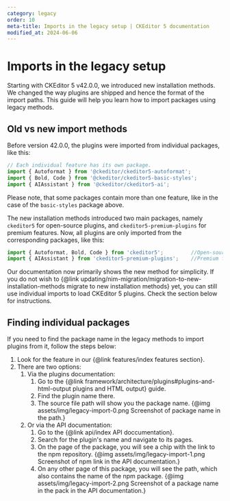 ```yaml
---
category: legacy
order: 10
meta-title: Imports in the legacy setup | CKEditor 5 documentation
modified_at: 2024-06-06
---
```


# Imports in the legacy setup

Starting with CKEditor&nbsp;5 v42.0.0, we introduced new installation methods. We changed the way plugins are shipped and hence the format of the import paths. This guide will help you learn how to import packages using legacy methods.

## Old vs new import methods

Before version 42.0.0, the plugins were imported from individual packages, like this:

```js
// Each individual feature has its own package.
import { Autoformat } from '@ckeditor/ckeditor5-autoformat';
import { Bold, Code } from '@ckeditor/ckeditor5-basic-styles';
import { AIAssistant } from '@ckeditor/ckeditor5-ai';
```

Please note, that some packages contain more than one feature, like in the case of the `basic-styles` package above.

The new installation methods introduced two main packages, namely `ckeditor5` for open-source plugins, and `ckeditor5-premium-plugins` for premium features. Now, all plugins are only imported from the corresponding packages, like this:

```js
import { Autoformat, Bold, Code } from 'ckeditor5'; 		//Open-source features.
import { AIAssistant } from 'ckeditor5-premium-plugins';	//Premium features.
```

Our documentation now primarily shows the new method for simplicity. If you do not wish to {@link updating/nim-migration/migration-to-new-installation-methods migrate to new installation methods} yet, you can still use individual imports to load CKEditor&nbsp;5 plugins. Check the section below for instructions.

## Finding individual packages

If you need to find the package name in the legacy methods to import plugins from it, follow the steps below:

1.  Look for the feature in our {@link features/index features section}.
2.  There are two options:
    1.  Via the plugins documentation:
        1.  Go to the {@link framework/architecture/plugins#plugins-and-html-output plugins and HTML output} guide. 
        2.  Find the plugin name there. 
        3.  The source file path will show you the package name.
			{@img assets/img/legacy-import-0.png Screenshot of package name in the path.}
    2.  Or via the API documentation:
        1.  Go to the {@link api/index API doccumentation}.
        2.  Search for the plugin's name and navigate to its pages.
        3.  On the page of the package, you will see a chip with the link to the npm repository.
			{@img assets/img/legacy-import-1.png Screenshot of npm link in the API documentation.}
        4.  On any other page of this package, you will see the path, which also contains the name of the npm package.
			{@img assets/img/legacy-import-2.png Screenshot of a package name in the pack in the API documentation.}

